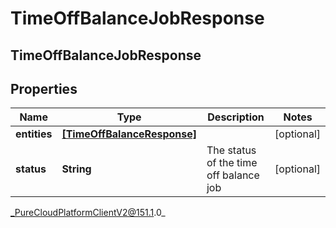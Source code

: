 # TimeOffBalanceJobResponse

## TimeOffBalanceJobResponse

## Properties

|Name | Type | Description | Notes|
|------------ | ------------- | ------------- | -------------|
| **entities** | [**[TimeOffBalanceResponse]**](TimeOffBalanceResponse) |  | [optional] |
| **status** | **String** | The status of the time off balance job | [optional] |



_PureCloudPlatformClientV2@151.1.0_
